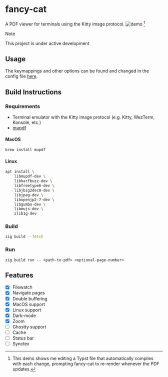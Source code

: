 # fancy-cat
A PDF viewer for terminals using the Kitty image protocol.
![demo](https://github.com/user-attachments/assets/b1edc9d2-3b1f-437d-9b48-c196d22fcbbd) [^1]
[^1]: This demo shows me editing a Typst file that automatically compiles with each change, prompting fancy-cat to re-render whenever the PDF updates.
> [!NOTE]  
> This project is under active development
## Usage
The keymappings and other options can be found and changed in the config file [here](./src/config.zig).
## Build Instructions
### Requirements
- Terminal emulator with the Kitty image protocol (e.g. Kitty, WezTerm, Konsole, etc.)
- [mupdf](https://mupdf.readthedocs.io/en/latest/quick-start-guide.html)
#### MacOS
``` sh
brew install mupdf
```
#### Linux
``` sh
apt install \
    libmupdf-dev \
    libharfbuzz-dev \
    libfreetype6-dev \
    libjbig2dec0-dev \
    libjpeg-dev \
    libopenjp2-7-dev \
    libgumbo-dev \
    libmujs-dev \
    zlib1g-dev
```
### Build
```sh
zig build --fetch
```
### Run
```
zig build run -- <path-to-pdf> <optional-page-number>
```
## Features
- [x] Filewatch
- [x] Navigate pages
- [x] Double buffering
- [x] MacOS support
- [x] Linux support
- [x] Dark-mode
- [x] Zoom
- [ ] Ghostty support
- [ ] Cache
- [ ] Status bar
- [ ] Synctex
